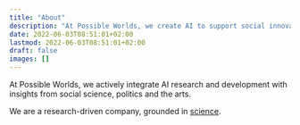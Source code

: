 ```yaml
---
title: "About"
description: "At Possible Worlds, we create AI to support social innovation"
date: 2022-06-03T08:51:01+02:00
lastmod: 2022-06-03T08:51:01+02:00
draft: false
images: []
---
```


At Possible Worlds, we actively integrate AI research and development with insights from social science, politics and the arts.

We are a research-driven company, grounded in [science](../science/).
